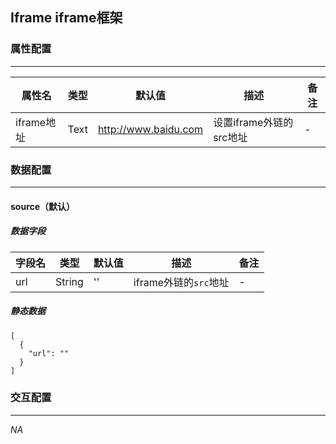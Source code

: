 ## Iframe iframe框架

### 属性配置
------
| 属性名 | 类型 | 默认值 | 描述 | 备注 |
| ------ | ------ | ------ | ------ | ------ |
| iframe地址 | Text | http://www.baidu.com |设置iframe外链的src地址 | - |

### 数据配置
------

#### source（默认）

##### 数据字段

| 字段名 | 类型 | 默认值 | 描述 | 备注 |
| ------ | ------ | ------ | ------ | ----- |
| url | String | '' |iframe外链的`src`地址 | - |

##### 静态数据
```
[
  {
    "url": ""
  }
]
```

### 交互配置
------
*NA*